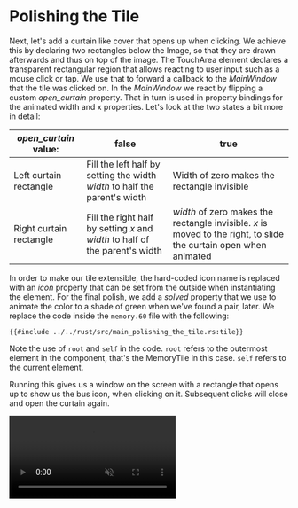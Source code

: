 # Polishing the Tile

Next, let's add a curtain like cover that opens up when clicking. We achieve this by declaring two rectangles
below the <span class="hljs-built_in">Image</span>, so that they are drawn afterwards and thus on top of the image.
The <span class="hljs-built_in">TouchArea</span> element declares a transparent rectangular region that allows
reacting to user input such as a mouse click or tap. We use that to forward a callback to the <em>MainWindow</em>
that the tile was clicked on. In the <em>MainWindow</em> we react by flipping a custom <em>open_curtain</em> property.
That in turn is used in property bindings for the animated width and x properties. Let's look at the two states a bit
more in detail:

|*open_curtain* value:  |false|true|
|-----------------------|-----|----|
|Left curtain rectangle |Fill the left half by setting the width *width* to half the parent's width|Width of zero makes the rectangle invisible|
|Right curtain rectangle|Fill the right half by setting *x* and *width* to half of the parent's width|*width* of zero makes the rectangle invisible. *x* is moved to the right, to slide the curtain open when animated|
    
In order to make our tile extensible, the hard-coded icon name is replaced with an *icon*
property that can be set from the outside when instantiating the element. For the final polish, we add a
*solved* property that we use to animate the color to a shade of green when we've found a pair, later. We
replace the code inside the `memory.60` file with the following:

```60
{{#include ../../rust/src/main_polishing_the_tile.rs:tile}}
```

Note the use of `root` and `self` in the code. `root` refers to the outermost
element in the component, that's the <span class="hljs-title">MemoryTile</span> in this case. `self` refers
to the current element.

Running this gives us a window on the screen with a rectangle that opens up to show us the bus icon, when clicking on
it. Subsequent clicks will close and open the curtain again.

<video autoplay loop muted playsinline src="https://sixtyfps.io/blog/memory-game-tutorial/polishing-the-tile.mp4"></video>
